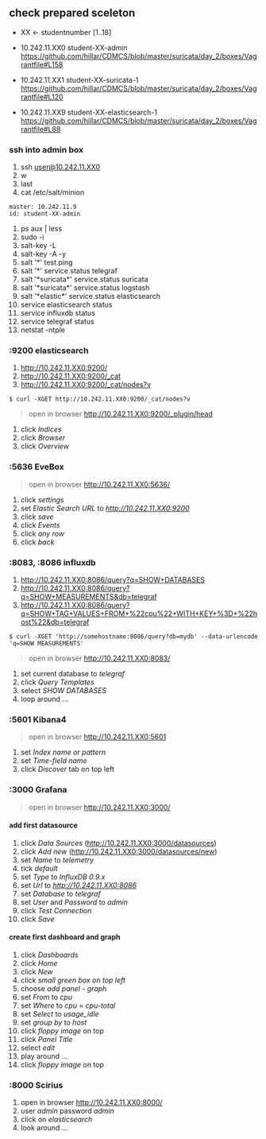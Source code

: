 ## check prepared sceleton

* XX <- studentnumber [1..18]


* 10.242.11.XX0 student-XX-admin https://github.com/hillar/CDMCS/blob/master/suricata/day_2/boxes/Vagrantfile#L158
* 10.242.11.XX1 student-XX-suricata-1 https://github.com/hillar/CDMCS/blob/master/suricata/day_2/boxes/Vagrantfile#L120
* 10.242.11.XX9 student-XX-elasticsearch-1  https://github.com/hillar/CDMCS/blob/master/suricata/day_2/boxes/Vagrantfile#L88




### ssh into admin box

1. ssh user@10.242.11.XX0
1. w
1. last
1. cat /etc/salt/minion
 ```
master: 10.242.11.9
id: student-XX-admin
 ```
1. ps aux | less
1. sudo -i
1. salt-key -L
1. salt-key -A -y
1. salt '\*' test.ping
1. salt '\*' service.status telegraf
1. salt '\*suricata\*' service.status suricata
1. salt '\*suricata\*' service.status logstash
1. salt '\*elastic\*' service.status elasticsearch
1. service elasticsearch status
1. service influxdb status
1. service telegraf status
1. netstat -ntple


### :9200 elasticsearch

1. http://10.242.11.XX0:9200/
1. http://10.242.11.XX0:9200/_cat
1. http://10.242.11.XX0:9200/_cat/nodes?v

 ```
 $ curl -XGET http://10.242.11.XX0:9200/_cat/nodes?v
 ```


> open in browser http://10.242.11.XX0:9200/_plugin/head


1. click *Indices*
1. click *Browser*
1. click *Overview*


### :5636 EveBox

> open in browser http://10.242.11.XX0:5636/


1. click *settings*
1. set *Elastic Search URL* to *http://10.242.11.XX0:9200*  
1. click *save*
1. click *Events*
1. click *any row*
1. click *back*  

### :8083, :8086 influxdb

 1. http://10.242.11.XX0:8086/query?q=SHOW+DATABASES
 1. http://10.242.11.XX0:8086/query?q=SHOW+MEASUREMENTS&db=telegraf
 1. http://10.242.11.XX0:8086/query?q=SHOW+TAG+VALUES+FROM+%22cpu%22+WITH+KEY+%3D+%22host%22&db=telegraf

 ```
 $ curl -XGET 'http://somehostname:8086/query?db=mydb' --data-urlencode 'q=SHOW MEASUREMENTS'
 ```

 > open in browser http://10.242.11.XX0:8083/


 1. set current database to *telegraf*
 1. click *Query Templates*
 1. select *SHOW DATABASES*
 1. loop around ...



### :5601 Kibana4

> open in browser http://10.242.11.XX0:5601


1. set *Index name or pattern*
1. set *Time-field name*
1. click *Discover* tab on top left

### :3000 Grafana

> open in browser http://10.242.11.XX0:3000/

#### add first datasource

1. click *Data Sources* (http://10.242.11.XX0:3000/datasources)
1. click *Add new* (http://10.242.11.XX0:3000/datasources/new)
1. set *Name* to *telemetry*
1. tick *default*
1. set *Type* to *InfluxDB 0.9.x*
1. set *Url* to *http://10.242.11.XX0:8086*
1. set *Database* to *telegraf*
1. set *User* and *Password* to *admin*
1. click *Test Connection*
1. click *Save*

#### create first dashboard and graph

1. click *Dashboards*
1. click *Home*
1. click *New*
1. click *small green box on top left*
1. choose *add panel* - *graph*
1. set *From*  to *cpu*
1. set *Where* to *cpu* = *cpu-total*
1. set *Select* to *usage_idle*
1. set *group by* to *host*
1. click *floppy image* on top
1. click *Panel Title*
1. select *edit*
1. play around ...
1. click *floppy image* on top

### :8000 Scirius

1. open in browser http://10.242.11.XX0:8000/
1. user *admin* password *admin*
1. click on *elasticsearch*
1. look around ...
